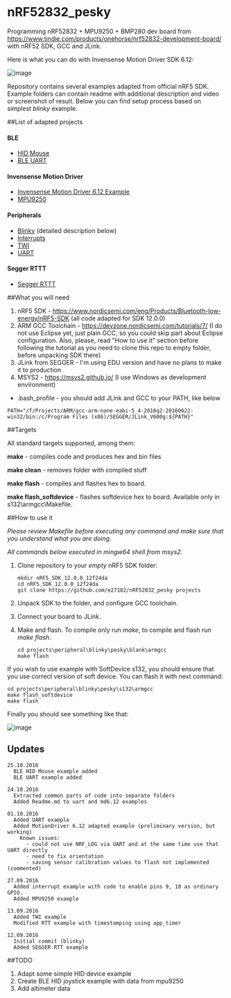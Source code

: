 # nRF52832_pesky
Programming nRF52832 + MPU9250 + BMP280 dev board from https://www.tindie.com/products/onehorse/nrf52832-development-board/ with nRF52 SDK, GCC and JLink.

Here is what you can do with Invensense Motion Driver SDK 6.12:

![image](https://cloud.githubusercontent.com/assets/14309815/19645584/1dd07b20-99fe-11e6-9469-7b863ced2444.gif)

Repository contains several examples adapted from official nRF5 SDK. Example folders can contain readme with additional description and video or screenshot of result. Below you can find setup process based on simplest *blinky* example.

##List of adapted projects
#### BLE
- [HID Mouse](https://github.com/e27182/nRF52832_pesky/tree/master/ble_peripheral/ble_app_hids_mouse)
- [BLE UART](https://github.com/e27182/nRF52832_pesky/tree/master/ble_peripheral/ble_app_uart)

#### Invensense Motion Driver
- [Invensense Motion Driver 6.12 Example](https://github.com/e27182/nRF52832_pesky/tree/master/peripheral/md612)
- [MPU9250](https://github.com/e27182/nRF52832_pesky/tree/master/peripheral/mpu9250)

#### Peripherals
- [Blinky](https://github.com/e27182/nRF52832_pesky/tree/master/peripheral/blinky) (detailed description below)
- [Interrupts](https://github.com/e27182/nRF52832_pesky/tree/master/peripheral/pin_change_int)
- [TWI](https://github.com/e27182/nRF52832_pesky/tree/master/peripheral/twi_master_using_app_twi)
- [UART](https://github.com/e27182/nRF52832_pesky/tree/master/peripheral/uart)

#### Segger RTTT
- [Segger RTTT](https://github.com/e27182/nRF52832_pesky/tree/master/segger/rtt)

##What you will need

1. nRF5 SDK - https://www.nordicsemi.com/eng/Products/Bluetooth-low-energy/nRF5-SDK (all code adapted for SDK 12.0.0)
2. ARM GCC Toolchain - https://devzone.nordicsemi.com/tutorials/7/ (I do not use Eclipse yet, just plain GCC, so you could skip part about Eclipse configuration. Also, please, read "How to use it" section before following the tutorial as you need to clone this repo to empty folder, before unpacking SDK there)
3. JLink from SEGGER - I'm using EDU version and have no plans to make it to production
4. MSYS2 - https://msys2.github.io/ (I use Windows as development environment)
  * .bash_profile - you should add JLink and GCC to your PATH, like below

```
PATH="/f/Projects/ARM/gcc-arm-none-eabi-5_4-2016q2-20160622-win32/bin:/c/Program Files (x86)/SEGGER/JLink_V600g:${PATH}"
```

##Targets

All standard targets supported, among them:

**make** - compiles code and produces hex and bin files

**make clean** - removes folder with compiled stuff

**make flash** - compiles and flashes hex to board.

**make flash_softdevice** - flashes softdevice hex to board. Available only in s132\armgcc\Makefile.

##How to use it

*Please review Makefile before executing any command and make sure that you understand what you are doing.*

*All commands below executed in mingw64 shell from msys2.*

1. Clone repository to your *empty* nRF5 SDK folder:

   ```
   mkdir nRF5_SDK_12.0.0_12f24da
   cd nRF5_SDK_12.0.0_12f24da
   git clone https://github.com/e27182/nRF52832_pesky projects
   ```

2. Unpack SDK to the folder, and configure GCC toolchain.
3. Connect your board to JLink.
4. Make and flash. To compile only run *make*, to compile and flash run *make flash*.

   ```
   cd projects\peripheral\blinky\pesky\blank\armgcc
   make flash
   ```

If you wish to use example with SoftDevice s132, you should ensure that you use correct version of soft device. You can flash it with next command:

   ```
   cd projects\peripheral\blinky\pesky\s132\armgcc
   make flash_softdevice
   make flash
   ```

Finally you should see something like that:

![image](https://cloud.githubusercontent.com/assets/14309815/18452651/7c87abb4-7944-11e6-9eff-ac716f8a1380.gif)

## Updates

```
25.10.2016
  BLE HID Mouse example added
  BLE UART example added

24.10.2016
  Extracted common parts of code into separate folders
  Added Readme.md to uart and md6.12 examples

01.10.2016
  Added UART example
  Added MotionDriver 6.12 adapted example (preliminary version, but working)
    Known issues:
      - could not use NRF_LOG via UART and at the same time use that UART directly
      - need to fix orientation
      - saving sensor calibration values to flash not implemented (commented)

27.09.2016
  Added interrupt example with code to enable pins 9, 10 as ordinary GPIO.
  Added MPU9250 example

13.09.2016
  Added TWI example
  Modified RTT example with timestamping using app_timer

12.09.2016
  Initial commit (blinky)
  Added SEGGER RTT example
```

##TODO

1. Adapt some simple HID device example
2. Create BLE HID joystick example with data from mpu9250
3. Add altimeter data

